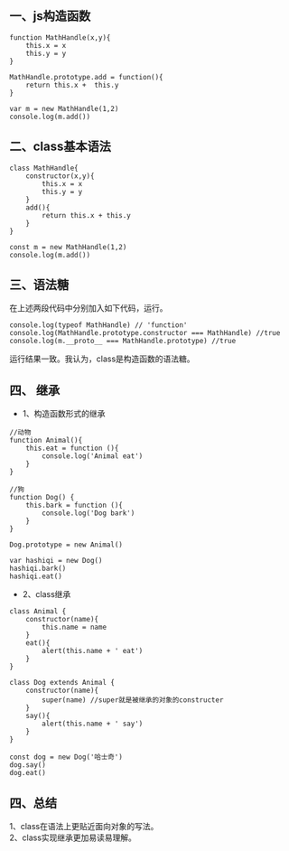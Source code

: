 一、js构造函数
---

```
function MathHandle(x,y){
    this.x = x
    this.y = y
}

MathHandle.prototype.add = function(){
    return this.x +  this.y
}

var m = new MathHandle(1,2)
console.log(m.add())
```

二、class基本语法
---

```
class MathHandle{
    constructor(x,y){
        this.x = x
        this.y = y
    }
    add(){
        return this.x + this.y
    }
}

const m = new MathHandle(1,2)
console.log(m.add())
```

三、语法糖
---

在上述两段代码中分别加入如下代码，运行。

```
console.log(typeof MathHandle) // 'function'
console.log(MathHandle.prototype.constructor === MathHandle) //true
console.log(m.__proto__ === MathHandle.prototype) //true
```

运行结果一致。我认为，class是构造函数的语法糖。

四、 继承
---

* 1、构造函数形式的继承

```
//动物
function Animal(){
    this.eat = function (){
        console.log('Animal eat')
    }
}

//狗
function Dog() {
    this.bark = function (){
        console.log('Dog bark')
    }
}

Dog.prototype = new Animal()

var hashiqi = new Dog()
hashiqi.bark()
hashiqi.eat()
```

* 2、class继承

```
class Animal {
    constructor(name){
        this.name = name
    }
    eat(){
        alert(this.name + ' eat')
    }
}

class Dog extends Animal {
    constructor(name){
        super(name) //super就是被继承的对象的constructer
    }
    say(){
        alert(this.name + ' say')
    }
}

const dog = new Dog('哈士奇')
dog.say()
dog.eat()
```

四、总结
---
1、class在语法上更贴近面向对象的写法。<br>
2、class实现继承更加易读易理解。
